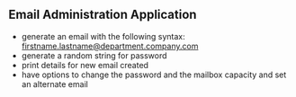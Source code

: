 ## Email Administration Application

- generate an email with the following syntax: firstname.lastname@department.company.com
- generate a random string for password
- print details for new email created
- have options to change the password and the mailbox capacity and set an alternate email
